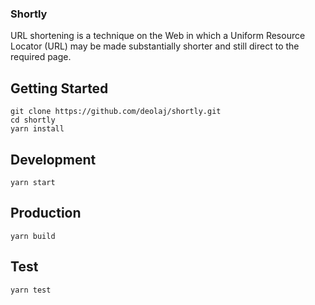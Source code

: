 ### Shortly

URL shortening is a technique on the Web in which a Uniform Resource Locator (URL) may be made substantially shorter and still direct to the required page.

## Getting Started

    git clone https://github.com/deolaj/shortly.git
    cd shortly
    yarn install

## Development

    yarn start

## Production

    yarn build

## Test

    yarn test
